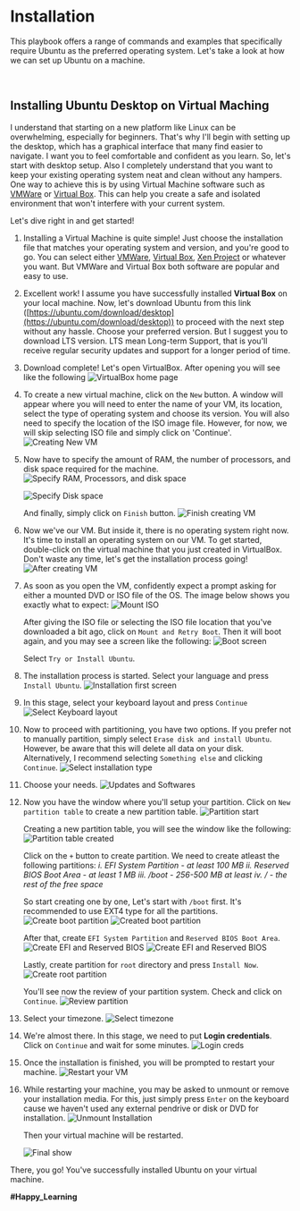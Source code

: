 # Installation

This playbook offers a range of commands and examples that specifically require Ubuntu as the preferred operating system. Let's take a look at how we can set up Ubuntu on a machine.

<br >

## Installing Ubuntu Desktop on Virtual Maching

I understand that starting on a new platform like Linux can be overwhelming, especially for beginners. That's why I'll begin with setting up the desktop, which has a graphical interface that many find easier to navigate. I want you to feel comfortable and confident as you learn. So, let's start with desktop setup.
Also I completely understand that you want to keep your existing operating system neat and clean without any hampers. One way to achieve this is by using Virtual Machine software such as [VMWare](https://www.vmware.com/) or [Virtual Box](https://www.virtualbox.org/). This can help you create a safe and isolated environment that won't interfere with your current system.

Let's dive right in and get started!

1. Installing a Virtual Machine is quite simple! Just choose the installation file that matches your operating system and version, and you're good to go. You can select either [VMWare](https://www.vmware.com/), [Virtual Box](https://www.virtualbox.org/), [Xen Project](https://xenproject.org/) or whatever you want. But VMWare and Virtual Box both software are popular and easy to use.

2. Excellent work! I assume you have successfully installed **Virtual Box** on your local machine. Now, let's download Ubuntu from this link ([https://ubuntu.com/download/desktop](https://ubuntu.com/download/desktop)) to proceed with the next step without any hassle. Choose your preferred version. But I suggest you to download LTS version. LTS mean Long-term Support, that is you'll receive regular security updates and support for a longer period of time.

3. Download complete! Let's open VirtualBox. After opening you will see like the following
   ![VirtualBox home page](./../images/installation/1.png "VirtualBox home page")

4. To create a new virtual machine, click on the `New` button. A window will appear where you will need to enter the name of your VM, its location, select the type of operating system and choose its version. You will also need to specify the location of the ISO image file. However, for now, we will skip selecting ISO file and simply click on 'Continue'.
   ![Creating New VM](./../images/installation/2.png "Creating New VM")

5. Now have to specify the amount of RAM, the number of processors, and disk space required for the machine.
   ![Specify RAM, Processors, and disk space](./../images/installation/3.png "Specify RAM, Processors, and disk space")

   ![Specify Disk space](./../images/installation/4.png "Specify Disk space")

   And finally, simply click on `Finish` button.
   ![Finish creating VM](./../images/installation/5.png "Finish creating VM")

6. Now we've our VM. But inside it, there is no operating system right now. It's time to install an operating system on our VM. To get started, double-click on the virtual machine that you just created in VirtualBox. Don't waste any time, let's get the installation process going!
   ![After creating VM](./../images/installation/6.png "After creating VM")

7. As soon as you open the VM, confidently expect a prompt asking for either a mounted DVD or ISO file of the OS. The image below shows you exactly what to expect:
   ![Mount ISO](./../images/installation/7.png "Mount ISO")

   After giving the ISO file or selecting the ISO file location that you've downloaded a bit ago, click on `Mount and Retry Boot`.
   Then it will boot again, and you may see a screen like the following:
   ![Boot screen](./../images/installation/8.png "Boot screen")

   Select `Try or Install Ubuntu`.

8. The installation process is started. Select your language and press `Install Ubuntu`.
   ![Installation first screen](./../images/installation/9.png "First installation screen")

9. In this stage, select your keyboard layout and press `Continue`
   ![Select Keyboard layout](./../images/installation/10.png "Select Keyboard layout")

10. Now to proceed with partitioning, you have two options. If you prefer not to manually partition, simply select `Erase disk and install Ubuntu`. However, be aware that this will delete all data on your disk. Alternatively, I recommend selecting `Something else` and clicking `Continue`.
    ![Select installation type](./../images/installation/11.png "Select installation type")

11. Choose your needs.
    ![Updates and Softwares](./../images/installation/12.png "Updates and Softwares")

12. Now you have the window where you'll setup your partition. Click on `New partition table` to create a new partition table.
    ![Partition start](./../images/installation/13.png "Partition start")

    Creating a new partition table, you will see the window like the following:
    ![Partition table created](./../images/installation/14.png, "Partition table created")

    Click on the `+` button to create partition. We need to create atleast the following partitions:
    _i. EFI System Partition - at least 100 MB_
    _ii. Reserved BIOS Boot Area - at least 1 MB_
    _iii. /boot - 256-500 MB at least_
    _iv. / - the rest of the free space_

    So start creating one by one, Let's start with `/boot` first. It's recommended to use EXT4 type for all the partitions.
    ![Create boot partition](./../images/installation/15.png "Create boot partition")
    ![Created boot partition](./../images/installation/16.png "Created boot partition")

    After that, create `EFI System Partition` and `Reserved BIOS Boot Area`.
    ![Create EFI and Reserved BIOS](./../images/installation/17.png "Create EFI and Reserved BIOS")
    ![Create EFI and Reserved BIOS](./../images/installation/18.png "Create EFI and Reserved BIOS")

    Lastly, create partition for `root` directory and press `Install Now`.  
    ![Create root partition](./../images/installation/19.png "Create root partition")

    You'll see now the review of your partition system. Check and click on `Continue`.
    ![Review partition](./../images/installation/20.png "Review Partition")

13. Select your timezone.
    ![Select timezone](./../images/installation/21.png "Select timezone")

14. We're almost there. In this stage, we need to put **Login credentials**. Click on `Continue` and wait for some minutes.
    ![Login creds](./../images/installation/22.png "Login Credentials")

15. Once the installation is finished, you will be prompted to restart your machine.
    ![Restart your VM](./../images/installation/23.png "Restart your VM")

16. While restarting your machine, you may be asked to unmount or remove your installation media. For this, just simply press `Enter` on the keyboard cause we haven't used any external pendrive or disk or DVD for installation.
    ![Unmount Installation](./../images/installation/24.png "Unmount Installation")

    Then your virtual machine will be restarted.

    ![Final show](./../images/installation/25.png "Fresh Ubuntu Desktop")

There, you go! You've successfully installed Ubuntu on your virtual machine.

**#Happy_Learning**

